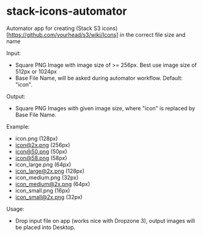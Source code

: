 # stack-icons-automator
Automator app for creating (Stack S3 icons)[https://github.com/yourhead/s3/wiki/Icons] in the correct file size and name

Input:
- Square PNG Image with image size of >= 256px. Best use image size of 512px or 1024px
- Base File Name, will be asked during automator workflow. Default: "icon".

Output:
- Square PNG Images with given image size, where "icon" is replaced by Base File Name.

Example:
- icon.png (128px)
- icon@2x.png (256px)
- icon@50.png (50px)
- icon@58.png (58px)
- icon_large.png (64px)
- icon_large@2x.png (128px)
- icon_medium.png (32px)
- icon_medium@2x.png (64px)
- icon_small.png (16px)
- icon_small@2x.png (32px)

Usage:
- Drop input file on app (works nice with Dropzone 3), output images will be placed into Desktop.
